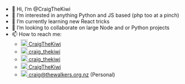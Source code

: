 - 👋 Hi, I’m @CraigTheKiwi
- 👀 I’m interested in anything Python and JS based (php too at a pinch)
- 🌱 I’m currently learning new React tricks
- 💞️ I’m looking to collaborate on large Node and or Python projects
- 📫 How to reach me:
  - <a href="https://www.facebook.com/CraigTheKiwi/"><img src="https://gatsby.coded.co.nz/wp-content/uploads/2021/07/iconfinder_5365678_fb_facebook_facebook-logo_icon_64px.png" width="18px"/> CraigTheKiwi</a>
  - <a href="https://www.instagram.com/craig_thekiwi/"> <img src="https://gatsby.coded.co.nz/wp-content/uploads/2021/07/iconfinder_5296765_camera_instagram_instagram-logo_icon_64px.png" width="18px"/> craig_thekiwi</a> 
  - <a href="https://twitter.com/craig_thekiwi"><img src="https://gatsby.coded.co.nz/wp-content/uploads/2021/07/iconfinder_5296516_tweet_twitter_twitter-logo_icon_64px.png" width="18px"/> craig_thekiwi</a>
  - <a href="https://www.linkedin.com/in/CraigTheKiwi"><img src="https://gatsby.coded.co.nz/wp-content/uploads/2021/07/iconfinder_5296501_linkedin_network_linkedin-logo_icon_64px.png" width="18px"/> CraigTheKiwi</a>
  -  <a href="mailto:craig@thewalkers.org.nz"><img src="https://gatsby.coded.co.nz/wp-content/uploads/2021/07/iconfinder_3116889_design_email_material_communication_mail_icon_64px.png" width="18px" /> craig@thewalkers.org.nz (Personal)</a>

<!---
CraigTheKiwi/CraigTheKiwi is a ✨ special ✨ repository because its `README.md` (this file) appears on your GitHub profile.
You can click the Preview link to take a look at your changes.
--->
